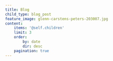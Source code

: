 ```yaml
---
title: Blog
child_type: blog_post
feature_image: glenn-carstens-peters-203007.jpg
content:
    items: '@self.children'
    limit: 3
    order:
        by: date
        dir: desc
    pagination: true
---
```


